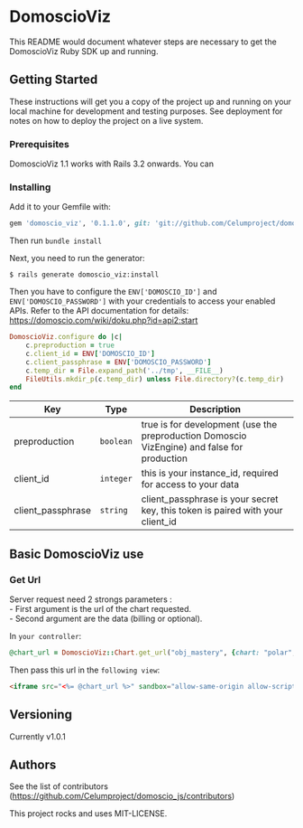 # DomoscioViz

This README would document whatever steps are necessary to get the DomoscioViz Ruby SDK up and running.

## Getting Started

These instructions will get you a copy of the project up and running on your local machine for development and testing purposes. See deployment for notes on how to deploy the project on a live system.

### Prerequisites

DomoscioViz 1.1 works with Rails 3.2 onwards. You can 

### Installing

Add it to your Gemfile with:

```ruby
gem 'domoscio_viz', '0.1.1.0', git: 'git://github.com/Celumproject/domoscio-viz-sdk-ruby', branch: 'master'
```

Then run `bundle install`

Next, you need to run the generator:

```console
$ rails generate domoscio_viz:install
```

Then you have to configure the `ENV['DOMOSCIO_ID']` and `ENV['DOMOSCIO_PASSWORD']` with your credentials to access your enabled APIs. Refer to the API documentation for details:
https://domoscio.com/wiki/doku.php?id=api2:start

```ruby
DomoscioViz.configure do |c|
    c.preproduction = true
    c.client_id = ENV['DOMOSCIO_ID']
    c.client_passphrase = ENV['DOMOSCIO_PASSWORD']
    c.temp_dir = File.expand_path('../tmp', __FILE__)
    FileUtils.mkdir_p(c.temp_dir) unless File.directory?(c.temp_dir)
end
```

| Key  | Type | Description |
| ------------- | ------------- | ------------- |
| preproduction  | `boolean` | true is for development (use the preproduction Domoscio VizEngine) and false for production |
| client_id  | `integer` | this is your instance_id, required for access to your data |
| client_passphrase  | `string` | client_passphrase is your secret key, this token is paired with your client_id |

## Basic DomoscioViz use

### Get Url

Server request need 2 strongs parameters :  
    - First argument is the url of the chart requested.  
    - Second argument are the data (billing or optional).  

In `your controller`:

```ruby
@chart_url = DomoscioViz::Chart.get_url("obj_mastery", {chart: "polar", objective_id: 1, student_id: 1})
```

Then pass this url in the `following view`:

```html
<iframe src="<%= @chart_url %>" sandbox="allow-same-origin allow-scripts allow-popups allow-forms"></iframe>
```

## Versioning

Currently v1.0.1

## Authors

See the list of contributors (https://github.com/Celumproject/domoscio_js/contributors)

This project rocks and uses MIT-LICENSE.

